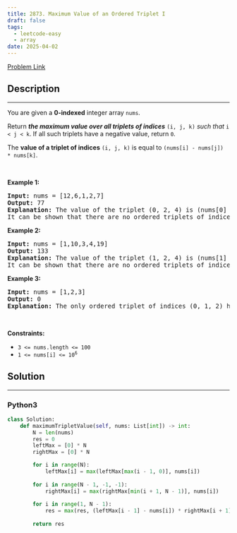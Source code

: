 ```yaml
---
title: 2873. Maximum Value of an Ordered Triplet I
draft: false
tags: 
  - leetcode-easy
  - array
date: 2025-04-02
---
```


[Problem Link](https://leetcode.com/problems/maximum-value-of-an-ordered-triplet-i/)

## Description

---
<p>You are given a <strong>0-indexed</strong> integer array <code>nums</code>.</p>

<p>Return <em><strong>the maximum value over all triplets of indices</strong></em> <code>(i, j, k)</code> <em>such that</em> <code>i &lt; j &lt; k</code>. If all such triplets have a negative value, return <code>0</code>.</p>

<p>The <strong>value of a triplet of indices</strong> <code>(i, j, k)</code> is equal to <code>(nums[i] - nums[j]) * nums[k]</code>.</p>

<p>&nbsp;</p>
<p><strong class="example">Example 1:</strong></p>

<pre>
<strong>Input:</strong> nums = [12,6,1,2,7]
<strong>Output:</strong> 77
<strong>Explanation:</strong> The value of the triplet (0, 2, 4) is (nums[0] - nums[2]) * nums[4] = 77.
It can be shown that there are no ordered triplets of indices with a value greater than 77. 
</pre>

<p><strong class="example">Example 2:</strong></p>

<pre>
<strong>Input:</strong> nums = [1,10,3,4,19]
<strong>Output:</strong> 133
<strong>Explanation:</strong> The value of the triplet (1, 2, 4) is (nums[1] - nums[2]) * nums[4] = 133.
It can be shown that there are no ordered triplets of indices with a value greater than 133.
</pre>

<p><strong class="example">Example 3:</strong></p>

<pre>
<strong>Input:</strong> nums = [1,2,3]
<strong>Output:</strong> 0
<strong>Explanation:</strong> The only ordered triplet of indices (0, 1, 2) has a negative value of (nums[0] - nums[1]) * nums[2] = -3. Hence, the answer would be 0.
</pre>

<p>&nbsp;</p>
<p><strong>Constraints:</strong></p>

<ul>
	<li><code>3 &lt;= nums.length &lt;= 100</code></li>
	<li><code>1 &lt;= nums[i] &lt;= 10<sup>6</sup></code></li>
</ul>


## Solution

---
### Python3
``` py title='maximum-value-of-an-ordered-triplet-i'
class Solution:
    def maximumTripletValue(self, nums: List[int]) -> int:
        N = len(nums)
        res = 0
        leftMax = [0] * N
        rightMax = [0] * N

        for i in range(N):
            leftMax[i] = max(leftMax[max(i - 1, 0)], nums[i])
        
        for i in range(N - 1, -1, -1):
            rightMax[i] = max(rightMax[min(i + 1, N - 1)], nums[i])
        
        for i in range(1, N - 1):
            res = max(res, (leftMax[i - 1] - nums[i]) * rightMax[i + 1])
        
        return res
```

